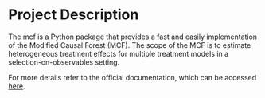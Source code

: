 # Project Description

The mcf is a Python package that provides a fast and easily implementation of the Modified Causal Forest (MCF). The scope of the MCF is to estimate heterogeneous treatment effects for multiple treatment models in a selection-on-observables setting.

For more details refer to the official documentation, which can be accessed [here](https://mcfpy.github.io/mcf/#/).
